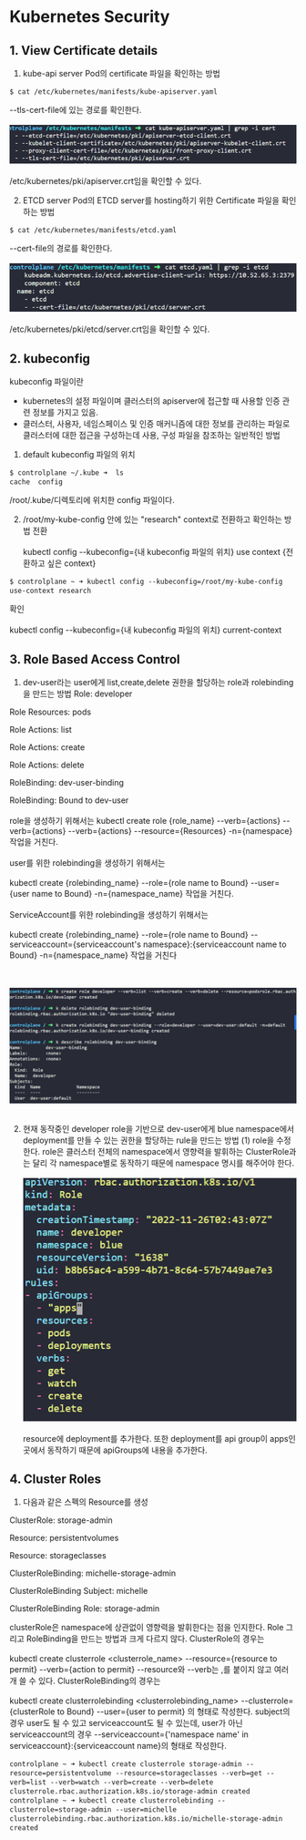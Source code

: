 # Kubernetes Security
## 1. View Certificate details
1. kube-api server Pod의 certificate 파일을 확인하는 방법
```
$ cat /etc/kubernetes/manifests/kube-apiserver.yaml 
```
--tls-cert-file에 있는 경로를 확인한다.
<br></br>
![default](./image/1123-1.PNG)
<br></br>
/etc/kubernetes/pki/apiserver.crt임을 확인할 수 있다.

2. ETCD server Pod의 ETCD server를 hosting하기 위한 Certificate 파일을 확인하는 방법
```
$ cat /etc/kubernetes/manifests/etcd.yaml 
```
--cert-file의 경로를 확인한다.
<br></br>
![default](./image/1123-2.PNG)
<br></br>
/etc/kubernetes/pki/etcd/server.crt임을 확인할 수 있다.

## 2. kubeconfig
kubeconfig 파일이란
- kubernetes의 설정 파일이며 클러스터의 apiserver에 접근할 때 사용할 인증 관련 정보를 가지고 있음.
- 클러스터, 사용자, 네임스페이스 및 인증 매커니즘에 대한 정보를 관리하는 파일로 클러스터에 대한 접근을 구성하는데 사용, 구성 파일을 참조하는 일반적인 방법
1. default kubeconfig 파일의 위치
```
$ controlplane ~/.kube ➜  ls
cache  config
```
/root/.kube/디렉토리에 위치한 config 파일이다.

2. /root/my-kube-config 안에 있는 "research" context로 전환하고 확인하는 방법
전환
<br></br>
kubectl config --kubeconfig={내 kubeconfig 파일의 위치} use context {전환하고 싶은 context}
```
$ controlplane ~ ➜ kubectl config --kubeconfig=/root/my-kube-config use-context research

```
확인
<br></br>
kubectl config --kubeconfig={내 kubeconfig 파일의 위치} current-context

## 3. Role Based Access Control
1. dev-user라는 user에게 list,create,delete 권한을 할당하는 role과 rolebinding을 만드는 방법
Role: developer

Role Resources: pods

Role Actions: list

Role Actions: create

Role Actions: delete

RoleBinding: dev-user-binding

RoleBinding: Bound to dev-user
<br></br>
role을 생성하기 위해서는
kubectl create role {role_name} --verb={actions} --verb={actions} --verb={actions} --resource={Resources} -n={namespace} 작업을 거친다.
<br></br>
user를 위한 rolebinding을 생성하기 위해서는
<br></br>
kubectl create {rolebinding_name} --role={role name to Bound} --user={user name to Bound} -n={namespace_name} 작업을 거친다.
<br></br>
ServiceAccount를 위한 rolebinding을 생성하기 위해서는
<br></br>
kubectl create {rolebinding_name} --role={role name to Bound} --serviceaccount={serviceaccount's namespace}:{serviceaccount name to Bound} -n={namespace_name} 작업을 거친다    

<br></br>
![default](./image/1126-1.PNG)
<br></br>

2. 현재 동작중인 developer role을 기반으로 dev-user에게 blue namespace에서 deployment를 만들 수 있는 권한을 할당하는 rule을 만드는 방법
(1) role을 수정한다.
role은 클러스터 전체의 namespace에서 영향력을 발휘하는 ClusterRole과는 달리 각 namespace별로 동작하기 때문에 namespace 명시를 해주어야 한다.
<br></br>
![default](./image/1126-2.PNG)
<br></br>
resource에 deployment를 추가한다. 또한 deployment를 api group이 apps인 곳에서 동작하기 때문에 apiGroups에 내용을 추가한다.

## 4. Cluster Roles
1. 다음과 같은 스펙의 Resource를 생성

 ClusterRole: storage-admin

Resource: persistentvolumes

Resource: storageclasses

ClusterRoleBinding: michelle-storage-admin

ClusterRoleBinding Subject: michelle

ClusterRoleBinding Role: storage-admin

clusterRole은 namespace에 상관없이 영향력을 발휘한다는 점을 인지한다.
Role 그리고 RoleBinding을 만드는 방법과 크게 다르지 않다.
ClusterRole의 경우는
<br></br>
kubectl create clusterrole <clusterrole_name> --resource={resource to permit} --verb={action to permit}
--resource와 --verb는 ,를 붙이지 않고 여러 개 쓸 수 있다.
ClusterRoleBinding의 경우는
<br></br>
kubectl create clusterrolebinding <clusterrolebinding_name> --clusterrole={clusterRole to Bound} --user={user to permit}
의 형태로 작성한다. subject의 경우 user도 될 수 있고 serviceaccount도 될 수 있는데, user가 아닌 serviceaccount의 경우
--serviceaccount={'namespace name' in serviceaccount}:{serviceaccount name}의 형태로 작성한다.
```
controlplane ~ ➜ kubectl create clusterrole storage-admin --resource=persistentvolume --resource=storageclasses --verb=get --verb=list --verb=watch --verb=create --verb=delete
clusterrole.rbac.authorization.k8s.io/storage-admin created
controlplane ~ ➜ kubectl create clusterrolebinding --clusterrole=storage-admin --user=michelle
clusterrolebinding.rbac.authorization.k8s.io/michelle-storage-admin created
```
